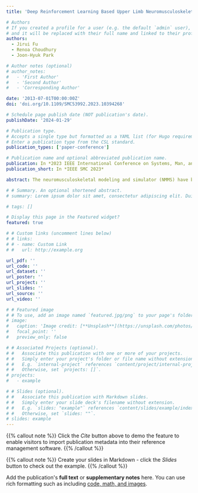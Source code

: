 ```yaml
---
title: 'Deep Reinforcement Learning Based Upper Limb Neuromusculoskeletal Simulator for Modelling Human Motor Control'

# Authors
# If you created a profile for a user (e.g. the default `admin` user), write the username (folder name) here
# and it will be replaced with their full name and linked to their profile.
authors:
  - Jirui Fu
  - Renoa Choudhury
  - Joon-Hyuk Park

# Author notes (optional)
# author_notes:
#   - 'First Author'
#   - 'Second Author'
#   - 'Corresponding Author'

date: '2013-07-01T00:00:00Z'
doi: 'doi.org/10.1109/SMC53992.2023.10394268'

# Schedule page publish date (NOT publication's date).
publishDate: '2024-01-29'

# Publication type.
# Accepts a single type but formatted as a YAML list (for Hugo requirements).
# Enter a publication type from the CSL standard.
publication_types: ['paper-conference']

# Publication name and optional abbreviated publication name.
publication: In *2023 IEEE International Conference on Systems, Man, and Cybernetics (SMC)*
publication_short: In *IEEE SMC 2023*

abstract: The neuromusculoskeletal modeling and simulator (NMMS) have been widely utilized in various fields and applications. The deep reinforcement learning (DRL) algorithm is a promising method to study human motor controls and movement biomechanics via NMMS without experimental data. However, existing research lacks exploration of the DRL implementation for controlling neuromusculoskeletal simulators, and only a few have presented myoelectric control systems applied to the DRL-based NMMS. In this work, an off-policy DRL algorithm, Deep Deterministic Policy Gradient (DDPG), was implemented on an upper limb NMMS with two different types of action space - direct muscle activation output and PD-based internal model, and compared their control performance. In addition, we evaluated the performance of proportional myoelectric control systems implemented on the DRL-based upper limb NMMS. The results indicate that the DRL-based NMMS can execute upper limb movements accurately, and the proportional myoelectric control system reduced the muscle activation under both types of action space. Moreover, the PD-based internal model action space shows better learning and error-tracking performance than the direct muscle activation output action space.

# # Summary. An optional shortened abstract.
# summary: Lorem ipsum dolor sit amet, consectetur adipiscing elit. Duis posuere tellus ac convallis placerat. Proin tincidunt magna sed ex sollicitudin condimentum.

# tags: []

# Display this page in the Featured widget?
featured: true

# # Custom links (uncomment lines below)
# # links:
# # - name: Custom Link
# #   url: http://example.org

url_pdf: ''
url_code: ''
url_dataset: ''
url_poster: ''
url_project: ''
url_slides: ''
url_source: ''
url_video: ''

# # Featured image
# # To use, add an image named `featured.jpg/png` to your page's folder.
# image:
#   caption: 'Image credit: [**Unsplash**](https://unsplash.com/photos/pLCdAaMFLTE)'
#   focal_point: ''
#   preview_only: false

# # Associated Projects (optional).
# #   Associate this publication with one or more of your projects.
# #   Simply enter your project's folder or file name without extension.
# #   E.g. `internal-project` references `content/project/internal-project/index.md`.
# #   Otherwise, set `projects: []`.
# projects:
#   - example

# # Slides (optional).
# #   Associate this publication with Markdown slides.
# #   Simply enter your slide deck's filename without extension.
# #   E.g. `slides: "example"` references `content/slides/example/index.md`.
# #   Otherwise, set `slides: ""`.
# slides: example
---
```


{{% callout note %}}
Click the _Cite_ button above to demo the feature to enable visitors to import publication metadata into their reference management software.
{{% /callout %}}

{{% callout note %}}
Create your slides in Markdown - click the _Slides_ button to check out the example.
{{% /callout %}}

Add the publication's **full text** or **supplementary notes** here. You can use rich formatting such as including [code, math, and images](https://docs.hugoblox.com/content/writing-markdown-latex/).
